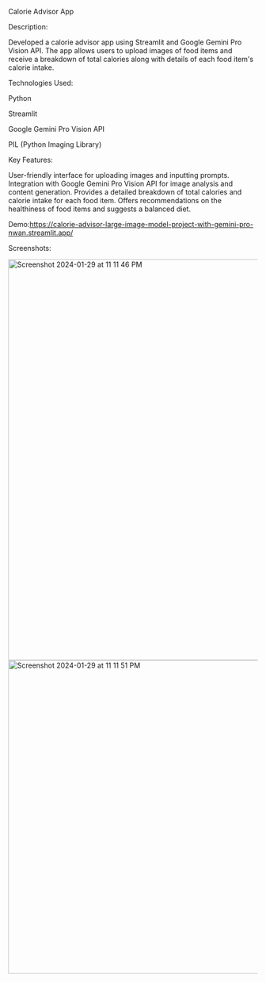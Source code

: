 Calorie Advisor App


Description:

Developed a calorie advisor app using Streamlit and Google Gemini Pro Vision API. The app allows users to upload images of food items and receive a breakdown of total calories along with details of each food item's calorie intake.

Technologies Used:

Python

Streamlit

Google Gemini Pro Vision API

PIL (Python Imaging Library)

Key Features:

User-friendly interface for uploading images and inputting prompts.
Integration with Google Gemini Pro Vision API for image analysis and content generation.
Provides a detailed breakdown of total calories and calorie intake for each food item.
Offers recommendations on the healthiness of food items and suggests a balanced diet.

Demo:https://calorie-advisor-large-image-model-project-with-gemini-pro-nwan.streamlit.app/


Screenshots:

<img width="808" alt="Screenshot 2024-01-29 at 11 11 46 PM" src="https://github.com/Nayanajagadeesh/Calorie-Advisor-Large-Image-Model-Project-With-Gemini-Pro/assets/138456413/8331d909-2c31-477a-9bfb-466e82979111">

<img width="632" alt="Screenshot 2024-01-29 at 11 11 51 PM" src="https://github.com/Nayanajagadeesh/Calorie-Advisor-Large-Image-Model-Project-With-Gemini-Pro/assets/138456413/f451319d-9cfb-4479-ad7b-e2d2e0e2125c">



